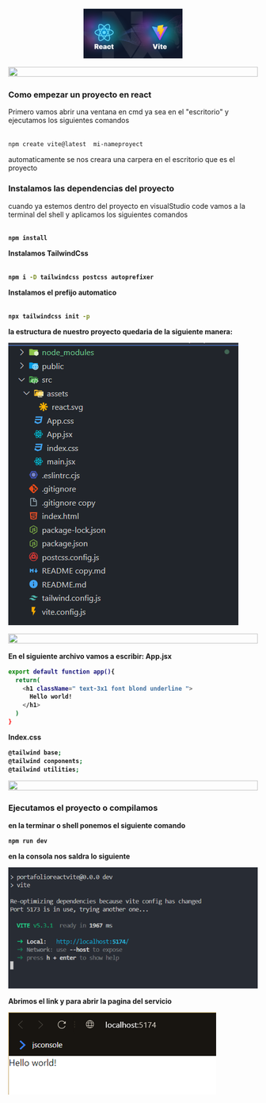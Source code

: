 <p align="center">
  <a href="https://github.com/BrandonGS22b/Front/blob/main/reacttutorial/react.png" target="blank"><img src="https://github.com/BrandonGS22b/Front/blob/main/reacttutorial/react.png" width="200" alt="React Logo" /></a>
</p>


<img src="https://i.imgur.com/dBaSKWF.gif" height="20" width="100%"><!-- se agrega estilo css line en rgb-->

<h3>Como empezar un proyecto en react</h3>
<a>Primero vamos abrir una ventana en cmd ya sea en el "escritorio" y ejecutamos los siguientes comandos</a>

```bash

npm create vite@latest  mi-nameproyect

```
<a>automaticamente se nos creara una carpera en el escritorio que es el proyecto </a>


<h3>Instalamos las dependencias del proyecto</h3>
<a>cuando ya estemos dentro del proyecto en visualStudio code vamos a la terminal del shell y aplicamos los siguientes comandos </a>
<b>

```bash

npm install

```
<a>Instalamos TailwindCss</a>

```bash

npm i -D tailwindcss postcss autoprefixer

```

<a>Instalamos el prefijo automatico</a>

```bash

npx tailwindcss init -p

```
<a>la estructura de nuestro proyecto quedaria de la siguiente manera:</a>

![image](https://github.com/BrandonGS22b/Front/blob/main/reacttutorial/estructura1.png)


<img src="https://i.imgur.com/dBaSKWF.gif" height="20" width="100%"><!-- se agrega estilo css line en rgb-->


<a>En el siguiente archivo vamos a escribir:</a>
<a>App.jsx</a>

```bash
export default function app(){
  return(
    <h1 className=" text-3x1 font blond underline ">
      Hello world!
    </h1>
  )
}

```
<a>Index.css</a>

```bash
@tailwind base;
@tailwind conponents;
@tailwind utilities;

```
<img src="https://i.imgur.com/dBaSKWF.gif" height="20" width="100%"><!-- se agrega estilo css line en rgb-->
<h3>Ejecutamos el proyecto o compilamos</h3>
<a>en la terminar o shell ponemos el siguiente comando</a>

```bash
npm run dev

```
<a>en la consola nos saldra lo siguiente</a>

![image](https://github.com/BrandonGS22b/Front/blob/main/reacttutorial/consola.png)

<a>Abrimos el link y para abrir la pagina del servicio</a>

![image](https://github.com/BrandonGS22b/Front/blob/main/reacttutorial/resutado.png)








